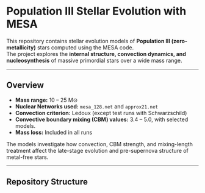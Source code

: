 # Population III Stellar Evolution with MESA

This repository contains stellar evolution models of **Population III (zero-metallicity)** stars computed using the MESA code.  
The project explores the **internal structure, convection dynamics, and nucleosynthesis** of massive primordial stars over a wide mass range.

---

## Overview

- **Mass range:** 10 – 25 M⊙  
- **Nuclear Networks used:** `mesa_128.net` and `approx21.net`  
- **Convection criterion:** Ledoux (except test runs with Schwarzschild)  
- **Convective boundary mixing (CBM) values:** 3.4 – 5.0, with selected models.  
- **Mass loss:** Included in all runs  

The models investigate how convection, CBM strength, and mixing-length treatment affect the late-stage evolution and pre-supernova structure of metal-free stars.

---

## Repository Structure
